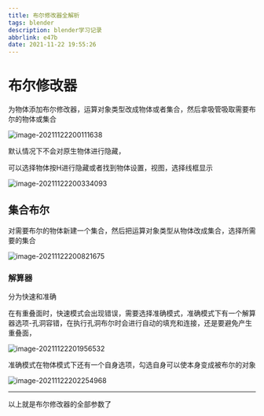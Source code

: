 ```yaml
---
title: 布尔修改器全解析
tags: blender
description: blender学习记录
abbrlink: e47b
date: 2021-11-22 19:55:26
---
```


# 布尔修改器

为物体添加布尔修改器，运算对象类型改成物体或者集合，然后拿吸管吸取需要布尔的物体或集合

![image-20211122200111638](https://cdn.jsdelivr.net/gh/lafew/picgo_xyz@main//img/image-20211122200111638.png)

默认情况下不会对原生物体进行隐藏，

可以选择物体按H进行隐藏或者找到物体设置，视图，选择线框显示

![image-20211122200334093](https://cdn.jsdelivr.net/gh/lafew/picgo_xyz@main//img/image-20211122200334093.png)



## 集合布尔

对需要布尔的物体新建一个集合，然后把运算对象类型从物体改成集合，选择所需要的集合

![image-20211122200821675](https://cdn.jsdelivr.net/gh/lafew/picgo_xyz@main//img/image-20211122200821675.png)

### 解算器

分为快速和准确

在有重叠面时，快速模式会出现错误，需要选择准确模式，准确模式下有一个解算器选项-孔洞容错，在执行孔洞布尔时会进行自动的填充和连接，还是要避免产生重叠面，

![image-20211122201956532](https://cdn.jsdelivr.net/gh/lafew/picgo_xyz@main//img/image-20211122201956532.png)

准确模式在物体模式下还有一个自身选项，勾选自身可以使本身变成被布尔的对象

![image-20211122202254968](https://cdn.jsdelivr.net/gh/lafew/picgo_xyz@main//img/image-20211122202254968.png)

---

以上就是布尔修改器的全部参数了
